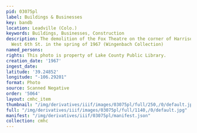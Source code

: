 ```yaml
---
pid: 03075pl
label: Buildings & Businesses
key: bandb
location: Leadville (Colo.)
keywords: Buildings, Businesses, Construction
description: The demolition of the Fox Theatre on the corner of Harrison Ave. and
  West 6th St. in the spring of 1967 (Wingenbach Collection)
named_persons: 
rights: This photo is property of Lake County Public Library.
creation_date: '1967'
ingest_date: 
latitude: '39.24852'
longitude: "-106.29201"
format: Photo
source: Scanned Negative
order: '5064'
layout: cmhc_item
thumbnail: "/img/derivatives/iiif/images/03075pl/full/250,/0/default.jpg"
full: "/img/derivatives/iiif/images/03075pl/full/1140,/0/default.jpg"
manifest: "/img/derivatives/iiif/03075pl/manifest.json"
collection: cmhc
---
```

